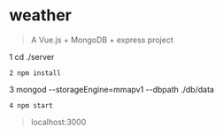 # weather

> A Vue.js + MongoDB + express project

1 cd ./server
```
2 npm install
```
3 mongod --storageEngine=mmapv1 --dbpath ./db/data
```
4 npm start
```
>localhost:3000
